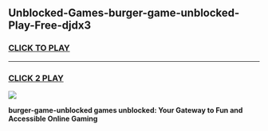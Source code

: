 
## Unblocked-Games-burger-game-unblocked-Play-Free-djdx3
<h3>
<a href="https://premium76.site?title=burger-game-unblocked&ref=10A">CLICK TO PLAY</a></h3>
<hr>

<h3>
<a href="https://premium76.site?title=burger-game-unblocked&ref=10A">CLICK 2 PLAY</a>
  
</h3>

<a href="https://premium76.site?title=burger-game-unblocked&ref=10A"><img src="https://clearcache.store/games.png"></a>


**burger-game-unblocked games unblocked: Your Gateway to Fun and Accessible Online Gaming**
